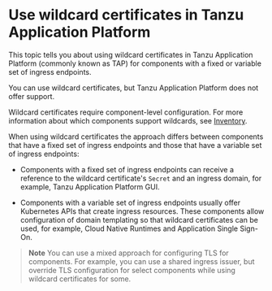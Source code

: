 # Use wildcard certificates in Tanzu Application Platform

This topic tells you about using wildcard certificates in Tanzu Application Platform (commonly known as TAP) for components with a fixed or variable set of ingress endpoints.

You can use wildcard certificates, but Tanzu Application Platform
does not offer support.

Wildcard certificates require component-level configuration. For more information about which components support wildcards, see [Inventory](./inventory.hbs.md).

When using wildcard certificates the approach differs between
components that have a fixed set of ingress endpoints and those that have
a variable set of ingress endpoints:

- Components with a fixed set of ingress endpoints can receive a reference to
  the wildcard certificate's `Secret` and an ingress domain, for example, Tanzu Application Platform
  GUI.

- Components with a variable set of ingress endpoints usually offer Kubernetes
  APIs that create ingress resources. These components allow
  configuration of domain templating so that wildcard certificates can be used,
  for example, Cloud Native Runtimes and Application Single Sign-On.

>**Note** You can use a mixed approach for configuring TLS for components.
>For example, you can use a shared ingress issuer, but override TLS configuration for select
>components while using wildcard certificates for some.
